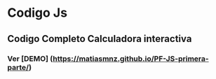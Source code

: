 # Codigo Js
## Codigo Completo Calculadora interactiva
### Ver [DEMO] (https://matiasmnz.github.io/PF-JS-primera-parte/)